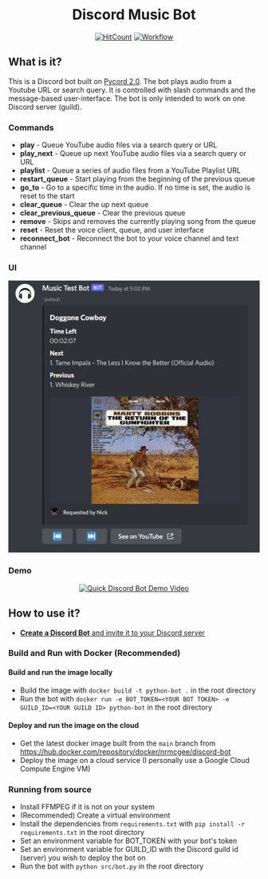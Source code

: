 <h1 align="center">Discord Music Bot</h1>

<div align="center">
  
[![HitCount](https://hits.dwyl.com/Nick-McGee/discord-bot.svg?style=flat)](http://hits.dwyl.com/Nick-McGee/discord-bot)
<a href="https://hub.docker.com/repository/docker/nrmcgee/discord-bot" target="_blank" rel="noopener noreferrer">![Workflow](https://github.com/Nick-McGee/discord-bot/actions/workflows/main.yml/badge.svg)</a>
  
</div>

## What is it?
This is a Discord bot built on <a href="https://github.com/Pycord-Development/pycord">Pycord 2.0</a>. The bot plays audio from a Youtube URL or search query. It is controlled with slash commands and the message-based user-interface. The bot is only intended to work on one Discord server (guild).

### Commands
+ **play** - Queue YouTube audio files via a search query or URL
+ **play_next** - Queue up next YouTube audio files via a search query or URL
+ **playlist** - Queue a series of audio files from a YouTube Playlist URL
+ **restart_queue** - Start playing from the beginning of the previous queue
+ **go_to** - Go to a specific time in the audio. If no time is set, the audio is reset to the start
+ **clear_queue** - Clear the up next queue
+ **clear_previous_queue** - Clear the previous queue
+ **remove** - Skips and removes the currently playing song from the queue
+ **reset** - Reset the voice client, queue, and user interface
+ **reconnect_bot** - Reconnect the bot to your voice channel and text channel

### UI

<div align="center">

![A screenshot showing the bot's UI, with the song title, time remaining, image, queue, and the back and forth buttons.](/screenshots/ui.png?raw=true "A screenshot showing the bot's UI")

</div>

### Demo

<div align="center">

[![Quick Discord Bot Demo Video](http://img.youtube.com/vi/TuIMTAzkWHY/0.jpg)](http://www.youtube.com/watch?v=TuIMTAzkWHY "Quick Discord Bot Demo")

</div>

## How to use it?
+ <a href="https://docs.pycord.dev/en/master/discord.html#:~:text=Make%20sure%20you're%20logged%20on%20to%20the%20Discord%20website.&text=Click%20on%20the%20%E2%80%9CNew%20Application,and%20clicking%20%E2%80%9CAdd%20Bot%E2%80%9D.">**Create a Discord Bot** and invite it to your Discord server</a>

### Build and Run with Docker (Recommended)
#### Build and run the image locally
+ Build the image with `docker build -t python-bot .` in the root directory
+ Run the bot with `docker run -e BOT_TOKEN=<YOUR BOT TOKEN> -e GUILD_ID=<YOUR GUILD ID> python-bot` in the root directory

#### Deploy and run the image on the cloud
+ Get the latest docker image built from the `main` branch from https://hub.docker.com/repository/docker/nrmcgee/discord-bot
+ Deploy the image on a cloud service (I personally use a Google Cloud Compute Engine VM)

### Running from source
+ Install FFMPEG if it is not on your system
+ (Recommended) Create a virtual environment
+ Install the dependencies from `requirements.txt` with `pip install -r requirements.txt` in the root directory
+ Set an environment variable for BOT_TOKEN with your bot's token
+ Set an environment variable for GUILD_ID with the Discord guild id (server) you wish to deploy the bot on
+ Run the bot with `python src/bot.py` in the root directory
